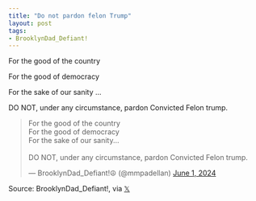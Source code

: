 ```yaml
---
title: "Do not pardon felon Trump"
layout: post
tags:
- BrooklynDad_Defiant!
---
```


For the good of the country

For the good of democracy

For the sake of our sanity ...

DO NOT, under any circumstance, pardon Convicted Felon trump.

<blockquote class="twitter-tweet"><p lang="en" dir="ltr">For the good of the country<br>For the good of democracy<br>For the sake of our sanity...<br><br>DO NOT, under any circumstance, pardon Convicted Felon trump.</p>&mdash; BrooklynDad_Defiant!☮️ (@mmpadellan) <a href="https://twitter.com/mmpadellan/status/1796985130801680767?ref_src=twsrc%5Etfw">June 1, 2024</a></blockquote> <script async src="https://platform.twitter.com/widgets.js" charset="utf-8"></script>

Source: BrooklynDad_Defiant!, via [𝕏](https://x.com)
